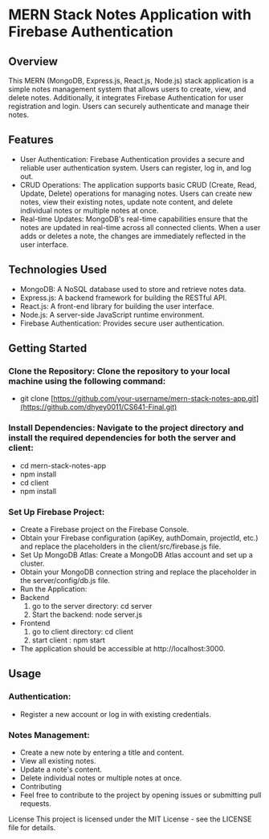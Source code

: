 # MERN Stack Notes Application with Firebase Authentication
## Overview
This MERN (MongoDB, Express.js, React.js, Node.js) stack application is a simple notes management system that allows users to create, view, and delete notes. Additionally, it integrates Firebase Authentication for user registration and login. Users can securely authenticate and manage their notes.
## Features
- User Authentication: Firebase Authentication provides a secure and reliable user authentication system. Users can register, log in, and log out.
- CRUD Operations: The application supports basic CRUD (Create, Read, Update, Delete) operations for managing notes. Users can create new notes, view their existing notes, update note content, and delete individual notes or multiple notes at once.
- Real-time Updates: MongoDB's real-time capabilities ensure that the notes are updated in real-time across all connected clients. When a user adds or deletes a note, the changes are immediately reflected in the user interface.

## Technologies Used
- MongoDB: A NoSQL database used to store and retrieve notes data.
- Express.js: A backend framework for building the RESTful API.
- React.js: A front-end library for building the user interface.
- Node.js: A server-side JavaScript runtime environment.
- Firebase Authentication: Provides secure user authentication.

## Getting Started
### Clone the Repository: Clone the repository to your local machine using the following command:
  - git clone [https://github.com/your-username/mern-stack-notes-app.git](https://github.com/dhyey0011/CS641-Final.git)
### Install Dependencies: Navigate to the project directory and install the required dependencies for both the server and client:
  - cd mern-stack-notes-app
  - npm install
  - cd client
  - npm install
###  Set Up Firebase Project:

- Create a Firebase project on the Firebase Console.
- Obtain your Firebase configuration (apiKey, authDomain, projectId, etc.) and replace the placeholders in the client/src/firebase.js file.
- Set Up MongoDB Atlas: Create a MongoDB Atlas account and set up a cluster.
- Obtain your MongoDB connection string and replace the placeholder in the server/config/db.js file.
- Run the Application:
- Backend
  1. go to the server directory: cd server
  2. Start the backend: node server.js 
- Frontend
  1. go to client directory: cd client
  2. start client : npm start
- The application should be accessible at http://localhost:3000.

## Usage
### Authentication:
  - Register a new account or log in with existing credentials.
### Notes Management:
  - Create a new note by entering a title and content.
  - View all existing notes.
  - Update a note's content.
  - Delete individual notes or multiple notes at once.
  - Contributing
  - Feel free to contribute to the project by opening issues or submitting pull requests.

License
This project is licensed under the MIT License - see the LICENSE file for details.
